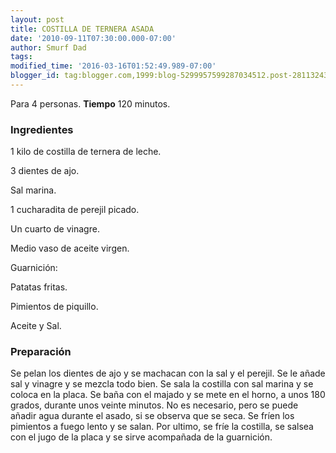 ```yaml
---
layout: post
title: COSTILLA DE TERNERA ASADA
date: '2010-09-11T07:30:00.000-07:00'
author: Smurf Dad
tags: 
modified_time: '2016-03-16T01:52:49.989-07:00'
blogger_id: tag:blogger.com,1999:blog-5299957599287034512.post-2811324347417481354
---
```


Para 4 personas.
<b>Tiempo</b> 120 minutos.

<h3>Ingredientes</h3>

1 kilo de costilla de ternera de leche.

3 dientes de ajo.

Sal marina.

1 cucharadita de perejil picado.

Un cuarto de vinagre.

Medio vaso de aceite virgen.

Guarnición:

Patatas fritas.

Pimientos de piquillo.

Aceite y Sal.

<h3>Preparación</h3>

Se pelan los dientes de ajo y se machacan con la sal y el perejil. Se le añade sal y vinagre y se mezcla todo bien. Se sala la costilla con sal marina y se coloca en la placa. Se baña con el majado y se mete en el horno, a unos 180 grados, durante unos veinte minutos. No es necesario, pero se puede añadir agua durante el asado, si se observa que se seca. Se fríen los pimientos a fuego lento y se salan. Por ultimo, se fríe la costilla, se salsea con el jugo de la placa y se sirve acompañada de la guarnición.

